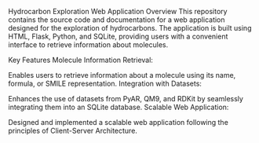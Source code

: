 Hydrocarbon Exploration Web Application
Overview
This repository contains the source code and documentation for a web application designed for the exploration of hydrocarbons. The application is built using HTML, Flask, Python, and SQLite, providing users with a convenient interface to retrieve information about molecules.

Key Features
Molecule Information Retrieval:

Enables users to retrieve information about a molecule using its name, formula, or SMILE representation.
Integration with Datasets:

Enhances the use of datasets from PyAR, QM9, and RDKit by seamlessly integrating them into an SQLite database.
Scalable Web Application:

Designed and implemented a scalable web application following the principles of Client-Server Architecture.
